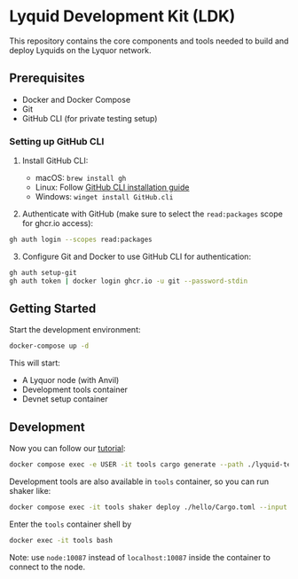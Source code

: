 # Lyquid Development Kit (LDK)

This repository contains the core components and tools needed to build and deploy Lyquids on the Lyquor network.

## Prerequisites

- Docker and Docker Compose
- Git
- GitHub CLI (for private testing setup)

### Setting up GitHub CLI

1. Install GitHub CLI:
   - macOS: `brew install gh`
   - Linux: Follow [GitHub CLI installation guide](https://github.com/cli/cli#installation)
   - Windows: `winget install GitHub.cli`

2. Authenticate with GitHub (make sure to select the `read:packages` scope for ghcr.io access):
```bash
gh auth login --scopes read:packages
```

3. Configure Git and Docker to use GitHub CLI for authentication:
```bash
gh auth setup-git
gh auth token | docker login ghcr.io -u git --password-stdin 
```

## Getting Started

Start the development environment:
```bash
docker-compose up -d
```

This will start:
- A Lyquor node (with Anvil)
- Development tools container
- Devnet setup container

## Development

Now you can follow our [tutorial](https://docs.lyquor.dev/docs/tutorial/build-and-deploy/):
```bash
docker compose exec -e USER -it tools cargo generate --path ./lyquid-template --name hello
```

Development tools are also available in `tools` container, so you can run shaker like:
```bash
docker compose exec -it tools shaker deploy ./hello/Cargo.toml --input 0000000000000000000000000000000000000000000000000000000000000020000000000000000000000000000000000000000000000000000000000000000d48656c6c6f2c20576f726c642100000000000000000000000000000000000000
```

Enter the `tools` container shell by
```bash
docker exec -it tools bash
```

Note: use `node:10087` instead of `localhost:10087` inside the container to connect to the node.
